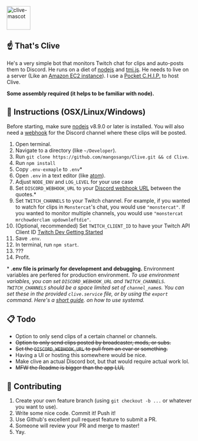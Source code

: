 <img src="http://i.imgur.com/M9TvvSy.png" alt="clive-mascot" width=64px />

## ☝️ That's Clive
He's a very simple bot that monitors Twitch chat for clips and auto-posts them to Discord. He runs on a diet of [nodejs](https://nodejs.org/en/) and [tmi.js](https://docs.tmijs.org/v1.2.1/index.html). He needs to live on a server (Like an [Amazon EC2 instance](https://aws.amazon.com/getting-started/tutorials/launch-a-virtual-machine/)). I use a [Pocket C.H.I.P.](https://getchip.com/pages/pocketchip) to host Clive.

**Some assembly required (it helps to be familiar with node).**

## 🤖 Instructions (OSX/Linux/Windows)
Before starting, make sure [nodejs](https://nodejs.org/en/download/) v8.9.0 or later is installed. You will also need a [webhook](https://support.discordapp.com/hc/en-us/articles/228383668-Intro-to-Webhooks) for the Discord channel where these clips will be posted.

1. Open terminal.
2. Navigate to a directory (like `~/Developer`).
3. Run `git clone https://github.com/mangosango/Clive.git && cd Clive`.
4. Run `npm install`
5. Copy `.env-exmaple` to `.env`*
6. Open `.env` in a text editor (like [atom](https://atom.io/)).
7. Adjust `NODE_ENV` and `LOG_LEVEL` for your use case
7. Set `DISCORD_WEBHOOK_URL` to your [Discord webhook URL](http://i.imgur.com/sEUCxct.png) between the quotes.*
8. Set `TWITCH_CHANNELS` to your Twitch channel. For example, if you wanted to watch for clips in `Monstercat`'s chat, you would use `"monstercat"`. If you wanted to monitor multiple channels, you would use `"monstercat mrchowderclam updownleftdie"`.
9. (Optional, recommended) Set `TWITCH_CLIENT_ID` to have your Twitch API Client ID [Twitch Dev Getting Started](https://dev.twitch.tv/get-started)
10. Save `.env`.
11. In terminal, run `npm start`.
12. ???
13. Profit.

\* **.env file is primarly for development and debugging.** Environment variables are perfered for production environment.
*To use environment variables, you can set `DISCORD_WEBHOOK_URL` and `TWITCH_CHANNELS`. `TWITCH_CHANNELS` should be a space limited set of `channel_name`s. You can set these in the provided `clive.service` file, or by using the `export` command. Here's a [short guide](http://blog.mdda.net/oss/2015/02/16/forever-node-service-systemd). on how to use systemd.*

## 📋 Todo
- Option to only send clips of a certain channel or channels.
- ~~Option to only send clips posted by broadcaster, mods, or subs.~~
- ~~Set the `DISCORD_WEBHOOK_URL` to pull from an evar or something.~~
- Having a UI or hosting this somewhere would be nice.
- Make clive an actual Discord bot, but that would require actual work lol.
- ~~MFW the Readme is bigger than the app LUL~~

## 👯 Contributing
1. Create your own feature branch (using `git checkout -b ...` or whatever you want to use).
2. Write some nice code. Commit it! Push it!
3. Use Github's excellent pull request feature to submit a PR.
4. Someone will review your PR and merge to master!
5. Yay.
